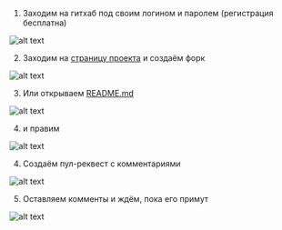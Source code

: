 
1) Заходим на гитхаб под своим логином и паролем (регистрация бесплатна)

![alt text](https://github.com/for2ch/Linux-F.A.Q/blob/master/resources/pictures/login.png "login")


2) Заходим на [страницу проекта](https://github.com/for2ch/Linux-F.A.Q) и создаём форк

![alt text](https://github.com/for2ch/Linux-F.A.Q/blob/master/resources/pictures/open_web_page.png "fork")


3) Или открываем [README.md](https://github.com/for2ch/Linux-F.A.Q/blob/master/README.md)

![alt text](https://github.com/for2ch/Linux-F.A.Q/blob/master/resources/pictures/open_file.png "README.md")


4) и правим

![alt text](https://github.com/for2ch/Linux-F.A.Q/blob/master/resources/pictures/make_changes.png "changes")


4) Создаём пул-реквест с комментариями

![alt text](https://github.com/for2ch/Linux-F.A.Q/blob/master/resources/pictures/create_pull_request.png "pull request")


5) Оставляем комменты и ждём, пока его примут

![alt text](https://github.com/for2ch/Linux-F.A.Q/blob/master/resources/pictures/wait.png "wait")

